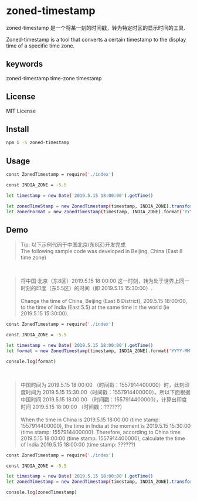 # zoned-timestamp

zoned-timestamp 是一个将某一刻的时间戳，转为特定时区的显示时间的工具.

Zoned-timestamp is a tool that converts a certain timestamp to the display time of a specific time zone.

## keywords

zoned-timestamp time-zone timestamp

## License

MIT License

## Install

```bash
npm i -S zoned-timestamp
```

## Usage

```bash
const ZonedTimestamp = require('./index')

const INDIA_ZONE = -5.5

let timestamp = new Date('2019.5.15 18:00:00').getTime()

let zonedTimeStamp = new ZonedTimestamp(timestamp, INDIA_ZONE).transform().timestamp // 1557923400000
let zonedFormat = new ZonedTimestamp(timestamp, INDIA_ZONE).format('YYYY-MM-DD hh:mm:ss') // '2019-5-15 15:30:00'
```
## Demo
> Tip: 以下示例代码于中国北京(东8区)开发完成<br>
The following sample code was developed in Beijing, China (East 8 time zone)

<br>

> 将中国·北京（东8区）2019.5.15 18:00:00 这一时刻，转为处于世界上同一时刻的印度（东5.5区）的时间（即 2019.5.15 15:30:00）.
<br><br>
Change the time of China, Beijing (East 8 District), 209.5.15 18:00:00, to the time of India (East 5.5) at the same time in the world (ie 2019.5.15 15:30:00).

```bash
const ZonedTimestamp = require('./index')

const INDIA_ZONE = -5.5

let timestamp = new Date('2019.5.15 18:00:00').getTime()
let format = new ZonedTimestamp(timestamp, INDIA_ZONE).format('YYYY-MM-DD hh:mm:ss')

console.log(format)
```
<br>

> 中国时间为 2019.5.15 18:00:00 （时间戳：1557914400000）时，此刻印度时间为 2019.5.15 15:30:00（时间戳：1557914400000）。所以下面根据中国时间 2019.5.15 18:00:00 （时间戳：1557914400000），计算出印度时间 2019.5.15 18:00:00 （时间戳：??????）
<br><br>
When the time in China is 2019.5.15 18:00:00 (time stamp: 1557914400000), the time in India at the moment is 2019.5.15 15:30:00 (time stamp: 1557914400000). Therefore, according to China time 2019.5.15 18:00:00 (time stamp: 1557914400000), calculate the time of India 2019.5.15 18:00:00 (time stamp: ??????)

```bash
const ZonedTimestamp = require('./index')

const INDIA_ZONE = -5.5

let timestamp = new Date('2019.5.15 18:00:00').getTime()
let zonedTimestamp = new ZonedTimestamp(timestamp, INDIA_ZONE).transform().timestamp

console.log(zonedTimestamp)
```